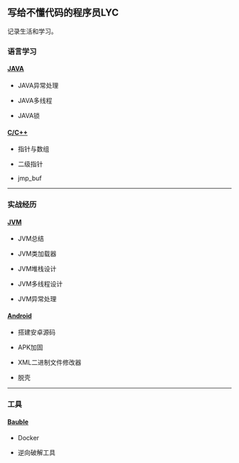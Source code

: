 ## 写给不懂代码的程序员LYC

记录生活和学习。

### 语言学习

#### [JAVA](./JAVA/index.md)

* JAVA异常处理

* JAVA多线程

* JAVA锁

#### [C/C++](./C/index.md)

* 指针与数组

* 二级指针

* jmp_buf
--------------------------

### 实战经历

#### [JVM](./JVM/index.md)

* JVM总结

* JVM类加载器

* JVM堆栈设计

* JVM多线程设计

* JVM异常处理

#### [Android](./Android/index.md)

* 搭建安卓源码

* APK加固

* XML二进制文件修改器

* 脱壳
--------------------------

### 工具

#### [Bauble](./Bauble/index.md)

* Docker

* 逆向破解工具
